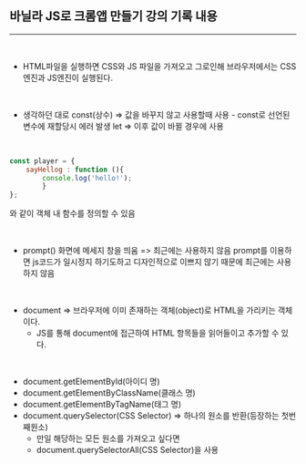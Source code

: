## 바닐라 JS로 크롬앱 만들기 강의 기록 내용

---

<br />

- HTML파일을 실행하면 CSS와 JS 파일을 가져오고 그로인해 브라우저에서는 CSS엔진과 JS엔진이 실행된다.

<br />

- 생각하던 대로 
const(상수) => 값을 바꾸지 않고 사용할때 사용 - const로 선언된 변수에 재할당시 에러 발생
let => 이후 값이 바뀔 경우에 사용

<br />

```js
const player = {
	sayHellog : function (){
		console.log('hello!');
		}
};
```
와 같이 객체 내 함수를 정의할 수 있음

<br />

- prompt() 화면에 메세지 창을 띄움 => 최근에는 사용하지 않음 prompt를 이용하면 js코드가 일시정지 하기도하고 디자인적으로 이쁘지 않기 때문에 최근에는 사용하지 않음

<br />

- document => 브라우저에 이미 존재하는 객체(object)로 HTML을 가리키는 객체이다.
  - JS를 통해 document에 접근하여 HTML 항목들을 읽어들이고 추가할 수 있다.

<br />

- document.getElementById(아이디 명) 
- document.getElementByClassName(클래스 명)
- document.getElementByTagName(태그 명)
- document.querySelector(CSS Selector)
=> 하나의 원소를 반환(등장하는 첫번째원소)
    - 만일 해당하는 모든 원소를 가져오고 싶다면 
    - document.querySelectorAll(CSS Selector)을 사용

